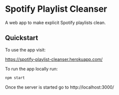 # Spotify Playlist Cleanser

A web app to make explicit Spotify playlists clean.

## Quickstart

To use the app visit:

https://spotify-playlist-cleanser.herokuapp.com/

To run the app locally run:

```bash
npm start
```
Once the server is started go to http://localhost:3000/
